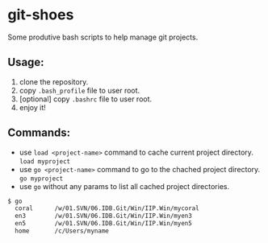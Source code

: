 # git-shoes
Some produtive bash scripts to help manage git projects.

## Usage:  
1. clone the repository.
2. copy `.bash_profile` file to user root.
3. [optional] copy `.bashrc` file to user root.
4. enjoy it!

## Commands:
 - use `load <project-name>` command to cache current project directory.  
  `load myproject`  
 - use `go <project-name>` command to go to the chached project directory.   
  `go myproject`  
 - use `go` without any params to list all cached project directories.   

  ```bash
  $ go
    coral      /w/01.SVN/06.IDB.Git/Win/IIP.Win/mycoral
    en3        /w/01.SVN/06.IDB.Git/Win/IIP.Win/myen3
    en5        /w/01.SVN/06.IDB.Git/Win/IIP.Win/myen5
    home       /c/Users/myname
  ```
